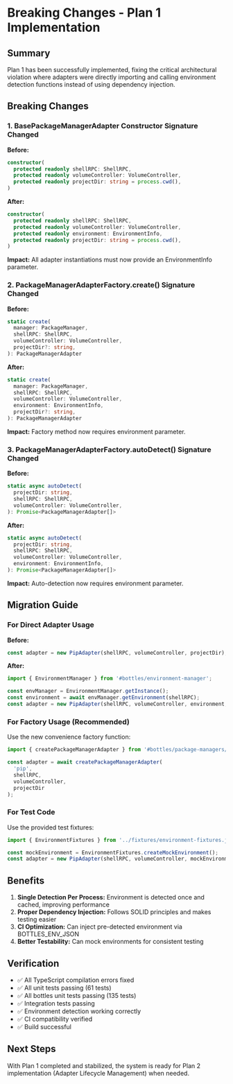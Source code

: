 # Breaking Changes - Plan 1 Implementation

## Summary
Plan 1 has been successfully implemented, fixing the critical architectural violation where adapters were directly importing and calling environment detection functions instead of using dependency injection.

## Breaking Changes

### 1. BasePackageManagerAdapter Constructor Signature Changed
**Before:**
```typescript
constructor(
  protected readonly shellRPC: ShellRPC,
  protected readonly volumeController: VolumeController,
  protected readonly projectDir: string = process.cwd(),
)
```

**After:**
```typescript
constructor(
  protected readonly shellRPC: ShellRPC,
  protected readonly volumeController: VolumeController,
  protected readonly environment: EnvironmentInfo,
  protected readonly projectDir: string = process.cwd(),
)
```

**Impact:** All adapter instantiations must now provide an EnvironmentInfo parameter.

### 2. PackageManagerAdapterFactory.create() Signature Changed
**Before:**
```typescript
static create(
  manager: PackageManager,
  shellRPC: ShellRPC,
  volumeController: VolumeController,
  projectDir?: string,
): PackageManagerAdapter
```

**After:**
```typescript
static create(
  manager: PackageManager,
  shellRPC: ShellRPC,
  volumeController: VolumeController,
  environment: EnvironmentInfo,
  projectDir?: string,
): PackageManagerAdapter
```

**Impact:** Factory method now requires environment parameter.

### 3. PackageManagerAdapterFactory.autoDetect() Signature Changed
**Before:**
```typescript
static async autoDetect(
  projectDir: string,
  shellRPC: ShellRPC,
  volumeController: VolumeController,
): Promise<PackageManagerAdapter[]>
```

**After:**
```typescript
static async autoDetect(
  projectDir: string,
  shellRPC: ShellRPC,
  volumeController: VolumeController,
  environment: EnvironmentInfo,
): Promise<PackageManagerAdapter[]>
```

**Impact:** Auto-detection now requires environment parameter.

## Migration Guide

### For Direct Adapter Usage
**Before:**
```typescript
const adapter = new PipAdapter(shellRPC, volumeController, projectDir);
```

**After:**
```typescript
import { EnvironmentManager } from '#bottles/environment-manager';

const envManager = EnvironmentManager.getInstance();
const environment = await envManager.getEnvironment(shellRPC);
const adapter = new PipAdapter(shellRPC, volumeController, environment, projectDir);
```

### For Factory Usage (Recommended)
Use the new convenience factory function:
```typescript
import { createPackageManagerAdapter } from '#bottles/package-managers/factory';

const adapter = await createPackageManagerAdapter(
  'pip',
  shellRPC,
  volumeController,
  projectDir
);
```

### For Test Code
Use the provided test fixtures:
```typescript
import { EnvironmentFixtures } from '../fixtures/environment-fixtures.js';

const mockEnvironment = EnvironmentFixtures.createMockEnvironment();
const adapter = new PipAdapter(shellRPC, volumeController, mockEnvironment, projectDir);
```

## Benefits
1. **Single Detection Per Process:** Environment is detected once and cached, improving performance
2. **Proper Dependency Injection:** Follows SOLID principles and makes testing easier
3. **CI Optimization:** Can inject pre-detected environment via BOTTLES_ENV_JSON
4. **Better Testability:** Can mock environments for consistent testing

## Verification
- ✅ All TypeScript compilation errors fixed
- ✅ All unit tests passing (61 tests)
- ✅ All bottles unit tests passing (135 tests)
- ✅ Integration tests passing
- ✅ Environment detection working correctly
- ✅ CI compatibility verified
- ✅ Build successful

## Next Steps
With Plan 1 completed and stabilized, the system is ready for Plan 2 implementation (Adapter Lifecycle Management) when needed.